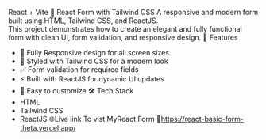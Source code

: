 React + Vite
📝 React Form with Tailwind CSS 
A responsive and modern form built using HTML, Tailwind CSS, and ReactJS.  
This project demonstrates how to create an elegant and fully functional form with clean UI, form validation, and responsive design.
🚀 Features
- 📱 Fully Responsive design for all screen sizes
- 🎨 Styled with Tailwind CSS for a modern look
- ✅ Form validation for required fields
- ⚡ Built with ReactJS for dynamic UI updates
- 🔄 Easy to customize
🛠️ Tech Stack
- HTML
- Tailwind CSS
- ReactJS
🌐Live link To vist MyReact Form
🔗https://react-basic-form-theta.vercel.app/




 
